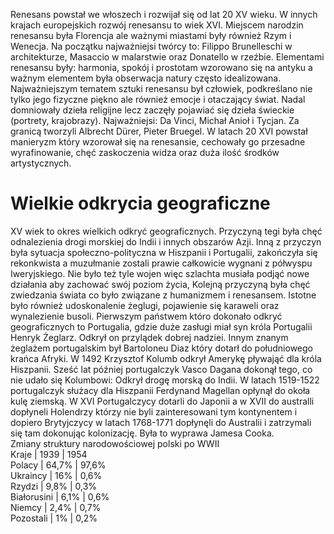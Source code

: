 Renesans powstał we włoszech i rozwijał się od lat 20 XV wieku. W innych krajach europejskich rozwój renesansu to wiek XVI. Miejscem narodzin renesansu była Florencja ale ważnymi miastami były również Rzym i Wenecja. Na początku najważniejsi twórcy to: Filippo Brunelleschi w architekturze, Masaccio w malarstwie oraz Donatello w rzeźbie. Elementami renesansu były: harmonia, spokój i prostotam wzorowano się na antyku a ważnym elementem była obserwacja natury często idealizowana. Najważniejszym tematem sztuki renesansu był człowiek, podkreślano nie tylko jego fizyczne piękno ale również emocje i otaczający świat. Nadal domniowały dzieła religijne lecz zaczęły pojawiać się dzieła świeckie (portrety, krajobrazy). Najważniejsi: Da Vinci, Michał Anioł i Tycjan. Za granicą tworzyli Albrecht Dürer, Pieter Bruegel. W latach 20 XVI powstał manieryzm który wzorował się na renesansie, cechowały go przesadne wyrafinowanie, chęć zaskoczenia widza oraz duża ilość środków artystycznych.
# Wielkie odkrycia geograficzne
XV wiek to okres wielkich odkryć geograficznych. Przyczyną tegi była chęć odnalezienia drogi morskiej do Indii i innych obszarów Azji. Inną z przyczyn była sytuacja społeczno-polityczna w Hiszpanii i Portugalii, zakończyła się rekonkwista a muzułmanie zostali prawie całkowicie wygnani z półwyspu Iweryjskiego. Nie było też tyle wojen więc szlachta musiała podjąć nowe działania aby zachować swój poziom życia, Kolejną przyczyną była chęć zwiedzania świata co było związane z humanizmem i renesansem. Istotne było również udoskonalenie żeglugi, pojawienie się karaweli oraz wynalezienie busoli. Pierwszym państwem któro dokonało odkryć geograficznych to Portugalia, gdzie duże zasługi miał syn króla Portugalii Henryk Żeglarz. Odkrył on przylądek dobrej nadziei. Innym znanym żeglażem portugalskim był Bartoloneu Diaz który dotarł do południowego krańca Afryki. W 1492 Krzysztof Kolumb odkrył Amerykę pływająć dla króla Hiszpanii. Sześć lat później portugalczyk Vasco Dagana dokonął tego, co nie udało się Kolumbowi: Odkrył drogę morską do Indii. W latach 1519-1522 portugalczyk służacy dla Hiszpanii Ferdynand Magellan opłynął do okoła kulę ziemską. W XVI Portugalczycy dotarli do Japonii a w XVII do australli dopłyneli Holendrzy którzy nie byli zainteresowani tym kontynentem i dopiero Brytyjczycy w latach 1768-1771 dopłynęli do Australii i zatrzymali się tam dokonując kolonizację. Była to wyprawa Jamesa Cooka.  
Zmiany struktury narodowościowej polski po WWII  
Kraje       | 1939  | 1954  
Polacy      | 64,7% | 97,6%  
Ukraincy    | 16%   | 0,6%   
Rzydzi      | 9,8%  | 0,3%  
Białorusini | 6,1%  | 0,6%  
Niemcy      | 2,4%  | 0,7%  
Pozostali   | 1%    | 0,2%  
